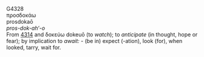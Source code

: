<body>
  <p>G4328<br>  προσδοκάω  <br> prosdokaō  <br><i>pros-dok-ah‘-o </i><br>From <a href="g4314.htm">4314</a> and   δοκεύω    dokeuō   (to <i>watch</i>); to <i>anticipate</i> (in thought, hope or fear); by implication to <i>await:</i> - (be in) expect (-ation), look (for), when looked, tarry, wait for.<br></p>
 </body>
